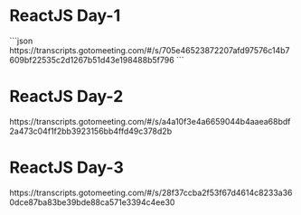 <h1>ReactJS Day-1</h1>
```json
https://transcripts.gotomeeting.com/#/s/705e46523872207afd97576c14b7609bf22535c2d1267b51d43e198488b5f796
```
<h1>ReactJS Day-2</h1>
https://transcripts.gotomeeting.com/#/s/a4a10f3e4a6659044b4aaea68bdf2a473c04f1f2bb3923156bb4ffd49c378d2b
<h1>ReactJS Day-3</h1>
https://transcripts.gotomeeting.com/#/s/28f37ccba2f53f67d4614c8233a360dce87ba83be39bde88ca571e3394c4ee30

